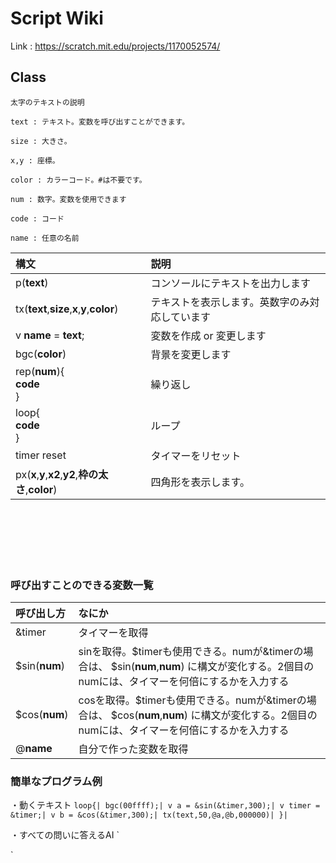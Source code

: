# Script Wiki

Link : https://scratch.mit.edu/projects/1170052574/

## Class

`太字のテキストの説明`

`text : テキスト。変数を呼び出すことができます。`

`size : 大きさ。`

`x,y : 座標。`

`color : カラーコード。#は不要です。`

`num : 数字。変数を使用できます`

`code : コード`

`name : 任意の名前`


| 構文 | 説明 |
|:-----------|:------------|
| p(__text__) | コンソールにテキストを出力します |
| tx(__text__,__size__,__x__,__y__,__color__) | テキストを表示します。英数字のみ対応しています |
| v __name__ = __text__; | 変数を作成 or 変更します |
| bgc(__color__) | 背景を変更します |
| rep(__num__){<br>__code__<br>} | 繰り返し |
| loop{<br>__code__<br>} | ループ |
| timer reset | タイマーをリセット |
| px(__x__,__y__,__x2__,__y2__,__枠の太さ__,__color__) | 四角形を表示します。 |

<br><br><br><br><br>
### 呼び出すことのできる変数一覧
| 呼び出し方 | なにか |
|:-----------|:------------|
| &timer | タイマーを取得 |
| $sin(__num__) | sinを取得。$timerも使用できる。numが&timerの場合は、 $sin(__num__,__num__) に構文が変化する。2個目のnumには、タイマーを何倍にするかを入力する |
| $cos(__num__) | cosを取得。$timerも使用できる。numが&timerの場合は、 $cos(__num__,__num__) に構文が変化する。2個目のnumには、タイマーを何倍にするかを入力する |
| @__name__ | 自分で作った変数を取得 |


### 簡単なプログラム例

・動くテキスト
`
loop{|
bgc(00ffff);|
v a = &sin(&timer,300);|
v timer = &timer;|
v b = &cos(&timer,300);|
tx(text,50,@a,@b,000000)|
}|
`

・すべての問いに答えるAI
`

`
